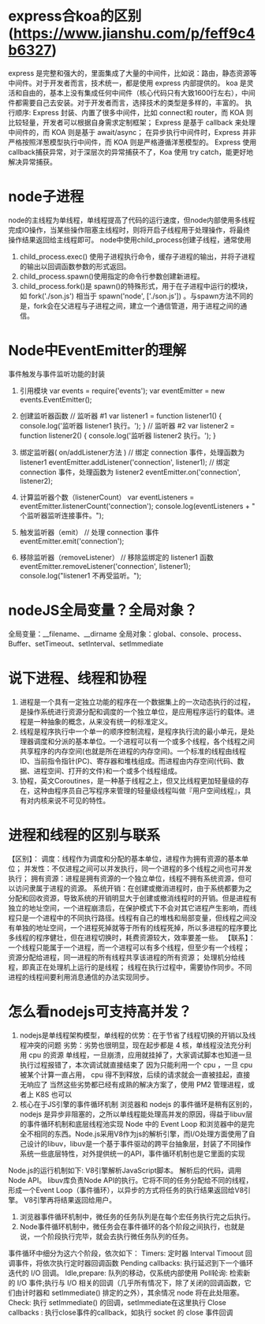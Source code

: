 # express合koa的区别(https://www.jianshu.com/p/feff9c4b6327)
express 是完整和强大的，里面集成了大量的中间件，比如说：路由，静态资源等中间件。对于开发者而言，技术统一，都是使用 express 内部提供的。
koa 是灵活和自由的，基本上没有集成任何中间件（核心代码只有大致1600行左右），中间件都需要自己去安装。对于开发者而言，选择技术的类型是多样的，丰富的。
执行顺序:
   Express 封装、内置了很多中间件，比如 connect和 router，而 KOA 则比较轻量，开发者可以根据自身需求定制框架；
   Express 是基于 callback 来处理中间件的，而 KOA 则是基于 await/async；
   在异步执行中间件时，Express 并非严格按照洋葱模型执行中间件，而 KOA 则是严格遵循洋葱模型的。
   Express 使用 callback捕获异常，对于深层次的异常捕获不了，Koa 使用 try catch，能更好地解决异常捕获。

# node子进程
node的主线程为单线程，单线程提高了代码的运行速度，但node内部使用多线程完成IO操作，当某些操作阻塞主线程时，则将开启子线程用于处理操作，将最终操作结果返回给主线程即可。
node中使用child_process创建子线程，通常使用
1. child_process.exec() 使用子进程执行命令，缓存子进程的输出，并将子进程的输出以回调函数参数的形式返回。
2. child_process.spawn()使用指定的命令行参数创建新进程。
3.  child_process.fork()是 spawn()的特殊形式，用于在子进程中运行的模块，如 fork('./son.js') 相当于 spawn('node', ['./son.js']) 。与spawn方法不同的是，fork会在父进程与子进程之间，建立一个通信管道，用于进程之间的通信。

# Node中EventEmitter的理解
事件触发与事件监听功能的封装
1. 引用模块
var events = require('events');
var eventEmitter = new events.EventEmitter();

2. 创建监听器函数
// 监听器 #1
var listener1 = function listener1() {
   console.log('监听器 listener1 执行。');
}
// 监听器 #2
var listener2 = function listener2() {
  console.log('监听器 listener2 执行。');
}

3. 绑定监听器( on/addListener方法 )
// 绑定 connection 事件，处理函数为 listener1 
eventEmitter.addListener('connection', listener1);
// 绑定 connection 事件，处理函数为 listener2
eventEmitter.on('connection', listener2);

4. 计算监听器个数（listenerCount）
var eventListeners = eventEmitter.listenerCount('connection');
console.log(eventListeners + " 个监听器监听连接事件。");

5. 触发监听器（emit）
// 处理 connection 事件 
eventEmitter.emit('connection');

6. 移除监听器（removeListener）
// 移除监绑定的 listener1 函数
eventEmitter.removeListener('connection', listener1);
console.log("listener1 不再受监听。");

# nodeJS全局变量？全局对象？
全局变量：__filename、__dirname
全局对象：global、console、process、Buffer、setTimeout、setInterval、setImmediate

# 说下进程、线程和协程
1. 进程是一个具有一定独立功能的程序在一个数据集上的一次动态执行的过程，是操作系统进行资源分配和调度的一个独立单位，是应用程序运行的载体。进程是一种抽象的概念，从来没有统一的标准定义。
2. 线程是程序执行中一个单一的顺序控制流程，是程序执行流的最小单元，是处理器调度和分派的基本单位。一个进程可以有一个或多个线程，各个线程之间共享程序的内存空间(也就是所在进程的内存空间)。一个标准的线程由线程ID、当前指令指针(PC)、寄存器和堆栈组成。而进程由内存空间(代码、数据、进程空间、打开的文件)和一个或多个线程组成。
3. 协程，英文Coroutines，是一种基于线程之上，但又比线程更加轻量级的存在，这种由程序员自己写程序来管理的轻量级线程叫做『用户空间线程』，具有对内核来说不可见的特性。
   
# 进程和线程的区别与联系
【区别】：
调度：线程作为调度和分配的基本单位，进程作为拥有资源的基本单位；
并发性：不仅进程之间可以并发执行，同一个进程的多个线程之间也可并发执行；
拥有资源：进程是拥有资源的一个独立单位，线程不拥有系统资源，但可以访问隶属于进程的资源。
系统开销：在创建或撤消进程时，由于系统都要为之分配和回收资源，导致系统的开销明显大于创建或撤消线程时的开销。但是进程有独立的地址空间，一个进程崩溃后，在保护模式下不会对其它进程产生影响，而线程只是一个进程中的不同执行路径。线程有自己的堆栈和局部变量，但线程之间没有单独的地址空间，一个进程死掉就等于所有的线程死掉，所以多进程的程序要比多线程的程序健壮，但在进程切换时，耗费资源较大，效率要差一些。
【联系】：
一个线程只能属于一个进程，而一个进程可以有多个线程，但至少有一个线程；
资源分配给进程，同一进程的所有线程共享该进程的所有资源；
处理机分给线程，即真正在处理机上运行的是线程；
线程在执行过程中，需要协作同步。不同进程的线程间要利用消息通信的办法实现同步。


# 怎么看nodejs可支持高并发？
1. nodejs是单线程架构模型，单线程的优势：在于节省了线程切换的开销以及线程冲突的问题
   劣势：劣势也很明显，现在起步都是 4 核，单线程没法充分利用 cpu 的资源
   单线程，一旦崩溃，应用就挂掉了，大家调试脚本也知道一旦执行过程报错了，本次调试就直接结束了
   因为只能利用一个 cpu ，一旦 cpu 被某个计算一直占用， cpu 得不到释放，后续的请求就会一直被挂起，直接无响应了
   当然这些劣势都已经有成熟的解决方案了，使用 PM2 管理进程，或者上 K8S 也可以
2. 核心在于JS引擎的事件循环机制
浏览器和 nodejs 的事件循环是稍有区别的，nodejs 是异步非阻塞的，之所以单线程能处理高并发的原因，得益于libuv层的事件循环机制和底层线程池实现
Node 中的 Event Loop 和浏览器中的是完全不相同的东西。Node.js采用V8作为js的解析引擎，而I/O处理方面使用了自己设计的libuv，libuv是一个基于事件驱动的跨平台抽象层，封装了不同操作系统一些底层特性，对外提供统一的API，事件循环机制也是它里面的实现

Node.js的运行机制如下:
V8引擎解析JavaScript脚本。
解析后的代码，调用Node API。
libuv库负责Node API的执行。它将不同的任务分配给不同的线程，形成一个Event Loop（事件循环），以异步的方式将任务的执行结果返回给V8引擎。
V8引擎再将结果返回给用户。

1. 浏览器事件循环机制中，微任务的任务队列是在每个宏任务执行完之后执行。
2. Node事件循环机制中，微任务会在事件循环的各个阶段之间执行，也就是说，一个阶段执行完毕，就会去执行微任务队列的任务。

事件循环中细分为这六个阶段，依次如下：
Timers: 定时器 Interval Timoout 回调事件，将依次执行定时器回调函数
Pending callbacks: 执行延迟到下一个循环迭代的 I/O 回调。
Idle,prepare:  队列的移动，仅系统内部使用
Poll轮询: 检索新的 I/O 事件;执行与 I/O 相关的回调（几乎所有情况下，除了关闭的回调函数，它们由计时器和 setImmediate() 排定的之外），其余情况 node 将在此处阻塞。
Check: 执行 setImmediate() 的回调，setImmediate在这里执行
Close callbacks : 执行close事件的callback，如执行 socket 的 close 事件回调